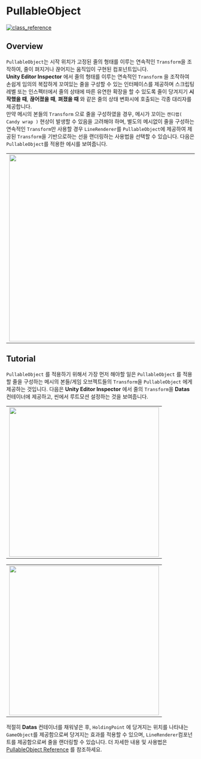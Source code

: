 # PullableObject
[![class_reference](https://img.shields.io/badge/class_reference-https%3A%2F%2Fbramble--route--61a.notion.site%2FUnity--C--PullableObject--07d6fa3a84aa4084aab64114ec633d18%3Fpvs%3D4-green)]([https://bramble-route-61a.notion.site/Unity-C-FModAudioManager-e3837f0765fe4254aa40a0156d050288?pvs=4](https://bramble-route-61a.notion.site/Unity-C-PullableObject-07d6fa3a84aa4084aab64114ec633d18?pvs=4))

## Overview
```PullableObject```는 시작 위치가 고정된 줄의 형태를 이루는 연속적인 ```Transform```을 조작하여, 줄이 펴지거나 끊어지는 움직임이 구현된 컴포넌트입니다. <br>**Unity Editor Inspector** 에서 줄의 형태를 이루는 연속적인 ```Transform``` 을 조작하여 손쉽게 임의의 복잡하게 꼬여있는 줄을 구성할 수 있는 인터페이스를 제공하며 스크립팅 레벨 또는 인스펙터에서 줄의 상태에 따른 유연한 확장을 할 수 있도록 줄이 당겨지기 **시작했을 때**, **끊어졌을 때**, **펴졌을 때** 와 같은 줄의 상태 변화시에 호출되는 각종 대리자를 제공합니다.<br> 
만약 메시의 본들의 ```Transform``` 으로 줄을 구성하였을 경우, 메시가 꼬이는 ```캔디랩( Candy wrap )``` 현상이 발생할 수 있음을 고려해야 하며, 별도의 메시없이 줄을 구성하는 연속적인 ```Transform```만 사용할 경우 ```LineRenderer```를 ```PullableObject```에 제공하여 제공된 ```Transform```을 기반으로하는 선을 랜더링하는 사용법을 선택할 수 있습니다. 다음은 ```PullableObject```를 적용한 에시를 보여줍니다.
<table><tr><td>
<img width="500px" img src="https://github.com/mamajuk/PullableObject/assets/52849917/1f6fece8-a7f6-45f4-97b9-301f752d2c4b">
</td></tr></table>

## Tutorial
```PullableObject``` 를 적용하기 위해서 가장 먼저 해야할 일은 ```PullableObject``` 를 적용할 줄을 구성하는 메시의 본들/게임 오브젝트들의 ```Transform```을 ```PullableObject``` 에게 제공하는 것입니다. 다음은 **Unity Editor Inspector** 에서 줄의 ```Transform```을 **Datas** 컨테이너에 제공하고, 씬에서 루트모션 설정하는 것을 보여줍니다.

<table><tr><td>
<img width="400px" img src="https://www.notion.so/image/https%3A%2F%2Fprod-files-secure.s3.us-west-2.amazonaws.com%2F4a0956e0-5579-46a0-b3e2-a74896f5ae67%2F54ff6581-6735-4f34-9472-c7f5a51679b9%2FUntitled.png?table=block&id=bc35f7cf-b246-427f-bb13-f3295cd61bb5&spaceId=4a0956e0-5579-46a0-b3e2-a74896f5ae67&width=880&userId=40a1489e-b817-44b0-9900-e95ad958047a&cache=v2">
</td></tr></table>

<table><tr><td>
<img width="400px" img src="https://www.notion.so/image/https%3A%2F%2Fprod-files-secure.s3.us-west-2.amazonaws.com%2F4a0956e0-5579-46a0-b3e2-a74896f5ae67%2Ff54f978a-a770-4b7b-9acc-b76557e98347%2FUntitled.png?table=block&id=bed4671e-1b7e-45c0-9f4f-811838b3ca06&spaceId=4a0956e0-5579-46a0-b3e2-a74896f5ae67&width=670&userId=40a1489e-b817-44b0-9900-e95ad958047a&cache=v2">
</td></tr></table>

적절히 **Datas** 컨테이너를 채워넣은 후, ```HoldingPoint``` 에 당겨지는 위치를 나타내는 ```GameObject```를 제공함으로써 당겨지는 효과를 적용할 수 있으며, ```LineRenderer```컴포넌트를 제공함으로써 줄을 랜더링할 수 있습니다. 더 자세한 내용 및 사용법은  [PullableObject Reference](https://bramble-route-61a.notion.site/Unity-C-PullableObject-07d6fa3a84aa4084aab64114ec633d18?pvs=4) 를 참조하세요.
